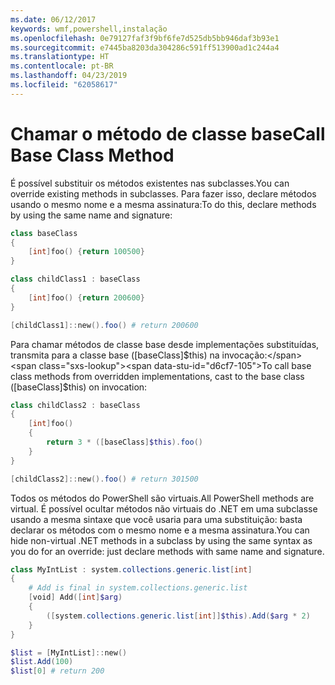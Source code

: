 ```yaml
---
ms.date: 06/12/2017
keywords: wmf,powershell,instalação
ms.openlocfilehash: 0e79127faf3f9bf6fe7d525db5bb946daf3b93e1
ms.sourcegitcommit: e7445ba8203da304286c591ff513900ad1c244a4
ms.translationtype: HT
ms.contentlocale: pt-BR
ms.lasthandoff: 04/23/2019
ms.locfileid: "62058617"
---
```

# <a name="call-base-class-method"></a><span data-ttu-id="d6cf7-102">Chamar o método de classe base</span><span class="sxs-lookup"><span data-stu-id="d6cf7-102">Call Base Class Method</span></span>

<span data-ttu-id="d6cf7-103">É possível substituir os métodos existentes nas subclasses.</span><span class="sxs-lookup"><span data-stu-id="d6cf7-103">You can override existing methods in subclasses.</span></span> <span data-ttu-id="d6cf7-104">Para fazer isso, declare métodos usando o mesmo nome e a mesma assinatura:</span><span class="sxs-lookup"><span data-stu-id="d6cf7-104">To do this, declare methods by using the same name and signature:</span></span>

```powershell
class baseClass
{
    [int]foo() {return 100500}
}

class childClass1 : baseClass
{
    [int]foo() {return 200600}
}

[childClass1]::new().foo() # return 200600
```

<span data-ttu-id="d6cf7-105">Para chamar métodos de classe base desde implementações substituídas, transmita para a classe base ([baseClass]$this) na invocação:</span><span class="sxs-lookup"><span data-stu-id="d6cf7-105">To call base class methods from overridden implementations, cast to the base class ([baseClass]$this) on invocation:</span></span>

```powershell
class childClass2 : baseClass
{
    [int]foo()
    {
        return 3 * ([baseClass]$this).foo()
    }
}

[childClass2]::new().foo() # return 301500
```

<span data-ttu-id="d6cf7-106">Todos os métodos do PowerShell são virtuais.</span><span class="sxs-lookup"><span data-stu-id="d6cf7-106">All PowerShell methods are virtual.</span></span> <span data-ttu-id="d6cf7-107">É possível ocultar métodos não virtuais do .NET em uma subclasse usando a mesma sintaxe que você usaria para uma substituição: basta declarar os métodos com o mesmo nome e a mesma assinatura.</span><span class="sxs-lookup"><span data-stu-id="d6cf7-107">You can hide non-virtual .NET methods in a subclass by using the same syntax as you do for an override: just declare methods with same name and signature.</span></span>

```powershell
class MyIntList : system.collections.generic.list[int]
{
    # Add is final in system.collections.generic.list
    [void] Add([int]$arg)
    {
        ([system.collections.generic.list[int]]$this).Add($arg * 2)
    }
}

$list = [MyIntList]::new()
$list.Add(100)
$list[0] # return 200
```
